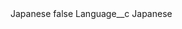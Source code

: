 <?xml version="1.0" encoding="UTF-8"?>
<CustomMetadata xmlns="http://soap.sforce.com/2006/04/metadata" xmlns:xsi="http://www.w3.org/2001/XMLSchema-instance" xmlns:xsd="http://www.w3.org/2001/XMLSchema">
    <label>Japanese</label>
    <protected>false</protected>
    <values>
        <field>Language__c</field>
        <value xsi:type="xsd:string">Japanese</value>
    </values>
</CustomMetadata>
